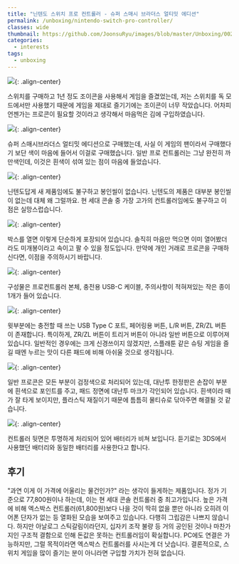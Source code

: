 ```yaml
---
title: "닌텐도 스위치 프로 컨트롤러 - 슈퍼 스매시 브라더스 얼티밋 에디션"
permalink: /unboxing/nintendo-switch-pro-controller/
classes: wide
thumbnail: https://github.com/JoonsuRyu/images/blob/master/Unboxing/002/00.jpg?raw=true
categories:
  - interests
tags:
  - unboxing
---
```


![](https://github.com/JoonsuRyu/images/blob/master/Unboxing/002/00.jpg?raw=true){: .align-center}

스위치를 구매하고 1년 정도 조이콘을 사용해서 게임을 즐겼었는데, 저는 스위치를 독 모드에서만 사용했기 때문에 게임을 제대로 즐기기에는 조이콘이 너무 작았습니다. 어차피 언젠가는 프로콘이 필요할 것이라고 생각해서 마음먹은 김에 구입하였습니다.

![](https://github.com/JoonsuRyu/images/blob/master/Unboxing/002/01.jpg?raw=true){: .align-center}

슈퍼 스매시브라더스 얼티밋 에디션으로 구매했는데, 사실 이 게임의 팬이라서 구매했다기 보단 색이 마음에 들어서 이걸로 구매했습니다. 일반 프로 컨트롤러는 그냥 완전히 까만색인데, 이것은 흰색이 섞여 있는 점이 마음에 들었습니다.

![](https://github.com/JoonsuRyu/images/blob/master/Unboxing/002/02.jpg?raw=true){: .align-center}

닌텐도답게 새 제품임에도 불구하고 봉인씰이 없습니다. 닌텐도의 제품은 대부분 봉인씰이 없는데 대체 왜 그럴까요. 현 세대 콘솔 중 가장 고가의 컨트롤러임에도 불구하고 이 점은 실망스럽습니다.

![](https://github.com/JoonsuRyu/images/blob/master/Unboxing/002/03.jpg?raw=true){: .align-center}

박스를 열면 이렇게 단순하게 포장되어 있습니다. 솔직히 마음만 먹으면 이미 열어봤더라도 미개봉이라고 속이고 팔 수 있을 정도입니다. 만약에 개인 거래로 프로콘을 구매하신다면, 이점을 주의하시기 바랍니다.

![](https://github.com/JoonsuRyu/images/blob/master/Unboxing/002/04.jpg?raw=true){: .align-center}

구성물은 프로컨트롤러 본체, 충전용 USB-C 케이블, 주의사항이 적혀져있는 작은 종이 1개가 들어 있습니다.

![](https://github.com/JoonsuRyu/images/blob/master/Unboxing/002/05.jpg?raw=true){: .align-center}

윗부분에는 충전할 때 쓰는 USB Type C 포트, 페어링용 버튼, L/R 버튼, ZR/ZL 버튼이 존재합니다. 특이하게, ZR/ZL 버튼이 트리거 버튼이 아니라 일반 버튼으로 이루어져 있습니다. 일반적인 경우에는 크게 신경쓰이지 않겠지만, 스플래툰 같은 슈팅 게임을 즐길 때엔 누르는 맛이 다른 패드에 비해 아쉬울 것으로 생각됩니다.

![](https://github.com/JoonsuRyu/images/blob/master/Unboxing/002/06.jpg?raw=true){: .align-center}

일반 프로콘은 모든 부분이 검정색으로 처리되어 있는데, 대난투 한정판은 손잡이 부분에 흰색으로 포인트를 주고, 패드 정면에 대난투 마크가 각인되어 있습니다. 흰색이라 때가 잘 타게 보이지만, 플라스틱 재질이기 때문에 틈틈히 물티슈로 닦아주면 해결될 것 같습니다.

![](https://github.com/JoonsuRyu/images/blob/master/Unboxing/002/07.jpg?raw=true){: .align-center}

컨트롤러 뒷면은 투명하게 처리되어 있어 배터리가 비쳐 보입니다. 듣기로는 3DS에서 사용했던 배터리와 동일한 배터리를 사용한다고 합니다.

## 후기

"과연 이게 이 가격에 어울리는 물건인가?" 라는 생각이 들게하는 제품입니다. 정가 기준으로 77,800원이나 하는데, 이는 현 세대 콘솔 컨트롤러 중 최고가입니다. 높은 가격에 비해 엑스박스 컨트롤러(61,800원)보다 나을 것이 딱히 없을 뿐만 아니라 오히려 이어폰 단자가 없는 등 열화된 모습을 보여주고 있습니다. 다행히 그립감은 나쁘지 않습니다. 하지만 아날로그 스틱갈림이라던지, 십자키 조작 불량 등 거의 공인된 것이나 마찬가지인 구조적 결함으로 인해 돈값은 못하는 컨트롤러임이 확실합니다. PC에도 연결은 가능하지만, 그럴 목적이라면 엑스박스 컨트롤러를 사시는게 더 낫습니다. 결론적으로, 스위치 게임을 많이 즐기는 분이 아니라면 구입할 가치가 전혀 없습니다.